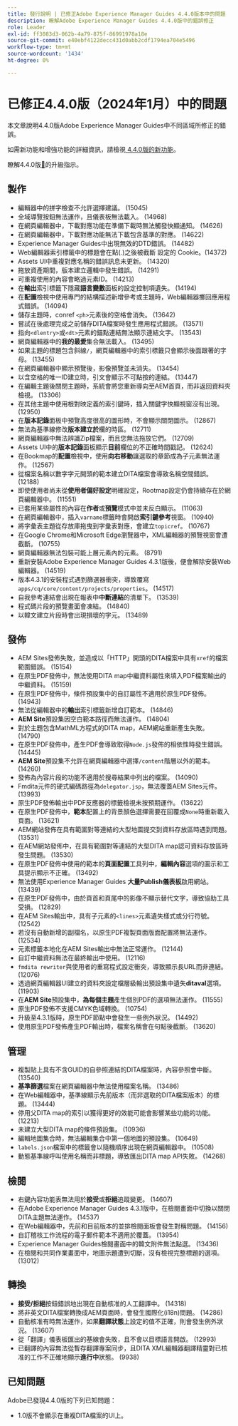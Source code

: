 ```yaml
---
title: 發行說明 | 已修正Adobe Experience Manager Guides 4.4.0版本中的問題
description: 瞭解Adobe Experience Manager Guides 4.4.0版中的錯誤修正
role: Leader
exl-id: ff3083d3-062b-4a79-875f-86991978a18e
source-git-commit: e40ebf4122decc431d0abb2cdf1794ea704e5496
workflow-type: tm+mt
source-wordcount: '1434'
ht-degree: 0%

---
```


# 已修正4.4.0版（2024年1月）中的問題


本文章說明4.4.0版Adobe Experience Manager Guides中不同區域所修正的錯誤。

如需新功能和增強功能的詳細資訊，請檢視[ 4.4.0版的新功能](./whats-new-4-4.md)。

瞭解4.4.0版[&#128279;](../release-info/upgrade-instructions-4-4.md)的升級指示。


## 製作

- 編輯器中的拼字檢查不允許選擇建議。 (15045)
- 全域導覽按鈕無法運作，且儀表板無法載入。 (14968)
- 在網頁編輯器中，下載對應功能在準備下載時無法觸發快顯通知。 (14626)
- 在網頁編輯器中，下載對應功能無法下載包含基準的對應。 (14622)
- Experience Manager Guides中出現無效的DTD錯誤。 (14482)
- Web編輯器索引標籤中的標題會在點(.)之後被截斷 設定的 Cookie。(14372)
- Assets UI中重複對應名稱的錯誤訊息未更新。 (14320)
- 拖放資產期間，版本建立邏輯中發生錯誤。 (14291)
- 可重複使用的內容會略過元素ID。 (14213)
- 在&#x200B;**輸出**&#x200B;索引標籤下隱藏&#x200B;**語言變數**&#x200B;面板的設定控制項遺失。 (14194)
- 在&#x200B;**配置**&#x200B;檢視中使用專門的結構描述新增參考或主題時，Web編輯器擲回應用程式錯誤。 (14094)
- 儲存主題時，conref `<ph>`元素後的空格會消失。 (13642)
- 嘗試在後處理完成之前儲存DITA檔案時發生應用程式錯誤。 (13571)
- 指向`<dlentry>`或`<dt>`元素的錨點連結無法顯示連結文字。 (13543)
- 網頁編輯器中的&#x200B;**我的最愛**&#x200B;集合無法載入。 (13495)
- 如果主題的標題包含斜線`/`，網頁編輯器中的索引標籤只會顯示後面跟著的字母。 (13455)
- 在網頁編輯器中顯示預覽後，影像預覽並未消失。 (13454)
- 以含空格的唯一ID建立時，引文會顯示不可點按的連結。 (13447)
- 在編輯主題後關閉主題時，系統會將您重新導向至AEM首頁，而非返回資料夾檢視。 (13306)
- 在其他主題中使用根對映定義的索引鍵時，插入關鍵字快顯視窗沒有出現。 (12950)
- 在&#x200B;**版本記錄**&#x200B;面板中預覽高度很高的圖形時，不會顯示關閉圖示。 (12867)
- 無法為基準線修改&#x200B;**版本建立於**&#x200B;欄的時區。 (12711)
- 網頁編輯器中無法辨識Zip檔案，而且您無法拖放它們。 (12709)
- Assets UI中的&#x200B;**版本記錄**&#x200B;面板顯示&#x200B;**目前**&#x200B;欄位的不正確時間戳記。 (12624)
- 在Bookmap的&#x200B;**配置**&#x200B;檢視中，使用&#x200B;**向右移動**&#x200B;讓選取的章節成為子元素無法運作。 (12567)
- 從檔案名稱以數字字元開頭的範本建立DITA檔案會導致名稱空間錯誤。 (12188)
- 即使使用者尚未從&#x200B;**使用者偏好設定**&#x200B;明確設定，Rootmap設定仍會持續存在於網頁編輯器中。 (11551)
- 已套用某些屬性的內容在&#x200B;**作者**&#x200B;或&#x200B;**預覽**&#x200B;模式中並未反白顯示。 (11063)
- 在網頁編輯器中，插入`varname`標籤時會開啟&#x200B;**索引鍵參考**&#x200B;視窗。 (10940)
- 將字彙表主題從存放庫拖曳到字彙表對應，會建立`topicref`。 (10767)
- 在Google Chrome和Microsoft Edge瀏覽器中，XML編輯器的預覽視窗會遭截斷。 (10755)
- 網頁編輯器無法包裝可能上層元素內的元素。 (8791)
- 重新安裝Adobe Experience Manager Guides 4.3.1版後，便會解除安裝Web編輯器。 (14519)
- 版本4.3.1的安裝程式遇到篩選器衝突，導致覆寫`apps/cq/core/content/projects/properties`。 (14517)
- 自我參考連結會出現在報表中&#x200B;**中斷連結**&#x200B;的清單下。 (13539)
- 程式碼片段的預覽畫面會凍結。 (14840)
- 以韓文建立片段時會出現損壞的字元。 (13489)

## 發佈

- AEM Sites發佈失敗，並造成以「HTTP」開頭的DITA檔案中具有`xref`的檔案範圍錯誤。 (15154)
- 在原生PDF發佈中，無法使用DITA map中繼資料屬性來填入PDF檔案輸出的中繼資料。 (15159)
- 在原生PDF發佈中，條件預設集中的自訂屬性不適用於原生PDF發佈。 (14943)
- 無法從編輯器中的&#x200B;**輸出**&#x200B;索引標籤新增自訂範本。 (14846)
- **AEM Site**&#x200B;預設集因空白範本路徑而無法運作。 (14804)
- 對於主題包含MathML方程式的DITA map，AEM網站重新產生失敗。 (14790)
- 在原生PDF發佈中，產生PDF會導致取得`Node.js`發佈的相依性時發生錯誤。 (14445)
- **AEM Site**&#x200B;預設集不允許在網頁編輯器中選擇`/content`階層以外的範本。 (14260)
- 發佈為內容片段的功能不適用於搜尋結果中列出的檔案。 (14090)
- Fmdita元件的硬式編碼路徑為`delegator.jsp`，無法覆蓋AEM Sites元件。 (13993)
- 原生PDF發佈輸出中PDF反應器的標籤檢視未按預期運作。 (13622)
- 在原生PDF發佈中，**範本**&#x200B;配置上的背景顏色選擇需要在回覆成`None`時重新載入頁面。 (13621)
- AEM網站發佈在具有範圍對等連結的大型地圖提交到資料存放區時遇到問題。 (13531)
- 在AEM網站發佈中，在具有範圍對等連結的大型DITA map認可資料存放區時發生問題。 (13530)
- 在原生PDF發佈中使用的範本的&#x200B;**頁面配置**&#x200B;工具列中，**編輯內容**&#x200B;選項的圖示和工具提示顯示不正確。 (13492)
- 無法使用Experience Manager Guides **大量Publish儀表板**&#x200B;啟用網站。 (13439)
- 在原生PDF發佈中，由於頁首和頁尾中的影像不顯示替代文字，導致協助工具受損。 (12829)
- 在AEM Sites輸出中，具有子元素的`<lines>`元素遺失樣式或分行符號。(12542)
- 若沒有自動新增的副檔名，以原生PDF複製頁面版面配置將無法運作。 (12534)
- 元素標籤本地化在AEM Sites輸出中無法正常運作。 (12144)
- 自訂中繼資料無法在最終輸出中使用。 (12116)
- `fmdita rewriter`與使用者的重寫程式設定衝突，導致顯示長URL而非連結。 (12076)
- 透過網頁編輯器UI建立的資料夾設定檔層級輸出預設集中遺失&#x200B;**ditaval**&#x200B;選項。 (11903)
- 在&#x200B;**AEM Site**&#x200B;預設集中，**為每個主題**&#x200B;產生個別PDF的選項無法運作。 (11555)
- 原生PDF發佈不支援CMYK色域轉換。 (10754)
- 升級至4.3.1版時，原生PDF節點中會發生一些例外狀況。 (14492)
- 使用原生PDF發佈產生PDF輸出時，檔案名稱會在句點後截斷。 (13620)


## 管理

- 複製貼上具有不含GUID的自參照連結的DITA檔案時，內容參照會中斷。 (13540)
- **基準篩選**&#x200B;檔案在網頁編輯器中無法使用檔案名稱。 (13486)
- 在Web編輯器中，基準線顯示先前版本（而非選取的DITA檔案版本）的標題。 (13444)
- 停用父DITA map的索引以獲得更好的效能可能會影響某些功能的功能。(12213)
- 未建立大型DITA map的條件預設集。 (10936)
- 編輯地圖集合時，無法編輯集合中第一個地圖的預設集。 (10649)
- `labels.json`檔案中的標籤會以隨機順序出現在網頁編輯器中。 (10508)
- 動態基準線呼叫使用名稱而非標題，導致匯出DITA map API失敗。 (14268)

## 檢閱

- 右鍵內容功能表無法用於&#x200B;**接受**&#x200B;或&#x200B;**拒絕**&#x200B;追蹤變更。 (14607)
- 在Adobe Experience Manager Guides 4.3.1版中，在檢閱畫面中切換以關閉DITA主題無法運作。 (14537)
- 在Web編輯器中，先前和目前版本的並排檢閱面板會發生對稱問題。 (14156)
- 自訂稽核工作流程的電子郵件範本不適用於覆蓋。 (13954)
- Experience Manager Guides檢閱畫面中的韓文附件無法點選。 (13436)
- 在檢閱和共同作業畫面中，地圖示題遭到切斷，沒有檢視完整標題的選項。 (13012)

## 轉換

- **接受/拒絕**&#x200B;按鈕錯誤地出現在自動核准的人工翻譯中。 (14318)
- 將非英文DITA檔案轉換成AEM頁面時，會發生國際化(i18n)問題。 (14286)
- 自動核准有時無法運作，如果&#x200B;**翻譯狀態**&#x200B;上設定的值不正確，則會發生例外狀況。 (13607)
- 從「翻譯」儀表板匯出的基線會失敗，且不會以目標語言開啟。 (12993)
- 已翻譯的內容無法從暫存翻譯專案同步，且DITA XML編輯器翻譯精靈對已核准的工作不正確地顯示&#x200B;**進行中**&#x200B;狀態。 (9938)

## 已知問題

Adobe已發現4.4.0版的下列已知問題：

- 1.0版不會顯示在重複DITA檔案的UI上。
